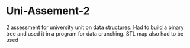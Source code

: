 # Uni-Assement-2
2 assessment for university unit on data structures. Had to build a binary tree and used it in a program for data crunching. STL map also had to be used
